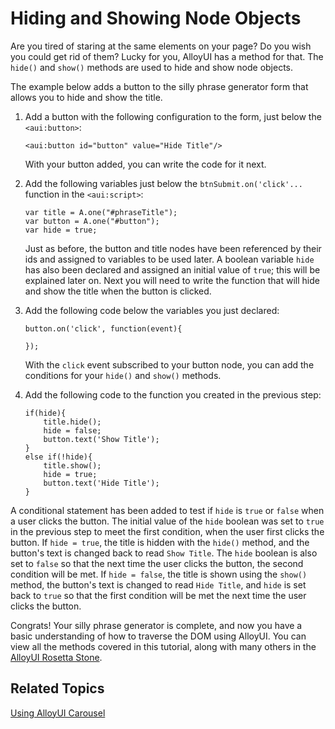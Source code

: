 # Hiding and Showing Node Objects

Are you tired of staring at the same elements on your page? Do you wish you 
could get rid of them? Lucky for you, AlloyUI has a method for that. The 
`hide()` and `show()` methods are used to hide and show node objects.

The example below adds a button to the silly phrase generator form that allows 
you to hide and show the title.

1.  Add a button with the following configuration to the form, just below the
    `<aui:button>`:
    
        <aui:button id="button" value="Hide Title"/>
        
    With your button added, you can write the code for it next.

2.  Add the following variables just below the `btnSubmit.on('click'...` 
    function in the `<aui:script>`:
    
        var title = A.one("#phraseTitle");
        var button = A.one("#button");
        var hide = true;
        
    Just as before, the button and title nodes have been referenced by their ids
    and assigned to variables to be used later. A boolean variable `hide` has 
    also been declared and assigned an initial value of `true`; this will be 
    explained later on. Next you will need to write the function that will hide 
    and show the title when the button is clicked.

3.  Add the following code below the variables you just declared:

        button.on('click', function(event){
        
        });
        
    With the `click` event subscribed to your button node, you can add
    the conditions for your `hide()` and `show()` methods.
    
4.  Add the following code to the function you created in the previous step:

        if(hide){
            title.hide();
            hide = false;
            button.text('Show Title');
        }
        else if(!hide){
            title.show();
            hide = true;
            button.text('Hide Title');
        }
        
A conditional statement has been added to test if `hide` is `true` or `false` 
when a user clicks the button. The initial value of the `hide` boolean was set 
to `true` in the previous step to meet the first condition, when the user first 
clicks the button. If `hide = true`, the title is hidden with the  `hide()` 
method, and the button's text is changed back to read `Show Title`. The `hide` 
boolean is also set to `false` so that the next time the user clicks the button, 
the second condition will be met. If `hide = false`, the title is shown using 
the `show()` method, the button's text is changed to read `Hide Title`, and 
`hide` is set back to `true` so that the first condition will be met the next 
time the user clicks the button.

Congrats! Your silly phrase generator is complete, and now you have a basic 
understanding of how to traverse the DOM using AlloyUI. You can view all the 
methods covered in this tutorial, along with many others in the 
 [AlloyUI Rosetta Stone](http://alloyui.com/rosetta-stone).

## Related Topics

 [Using AlloyUI Carousel](/tutorials/-/knowledge_base/6-2/using-alloyui-carousel-in-a-portlet)

